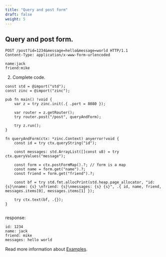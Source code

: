 ```yaml
---
title: "Query and post form"
draft: false
weight: 5
---
```


## Query and post form.
```zig
POST /post?id=1234&message=hello&message=world HTTP/1.1
Content-Type: application/x-www-form-urlencoded

name:jack
friend:mike
```

2. Complete code.
```zig
const std = @import("std");
const zinc = @import("zinc");

pub fn main() !void {
    var z = try zinc.init(.{ .port = 8080 });

    var router = z.getRouter();
    try router.post("/post", queryAndForm);

    try z.run();
}

fn queryAndForm(ctx: *zinc.Context) anyerror!void {
    const id = try ctx.queryString("id");

    const messages: std.ArrayList([]const u8) = try ctx.queryValues("message");

    const form = ctx.postFormMap().?; // form is a map
    const name = form.get("name").?;
    const friend = form.get("friend").?;

    const bf = try std.fmt.allocPrint(std.heap.page_allocator, "id: {s}\nname: {s} \nfriend: {s}\nmessages: {s} {s}", .{ id, name, friend, messages.items[0], messages.items[1] });

    try ctx.text(bf, .{});
}


```
response:
```
id: 1234
name: jack 
friend: mike
messages: hello world
```

Read more information about [Examples](https://github.com/zon-dev/zinc-examples/tree/main/examples/serving-static-files).

